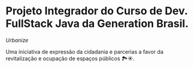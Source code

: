 # Projeto Integrador do Curso de Dev. FullStack Java da Generation Brasil.

*Urbanize*

Uma iniciativa de expressão da cidadania e parcerias a favor da revitalização e ocupação de espaços públicos 🏞️☀️.
